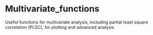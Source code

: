 # Multivariate_functions
Useful functions for multivariate analysis, including partial least square correlation (PLSC), for plotting and advanced analysis
